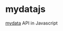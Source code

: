 # mydatajs
[mydata](https://developers.mydatakorea.org/mdtb/apg/dgi/bas/FSAG0101) API in Javascript
